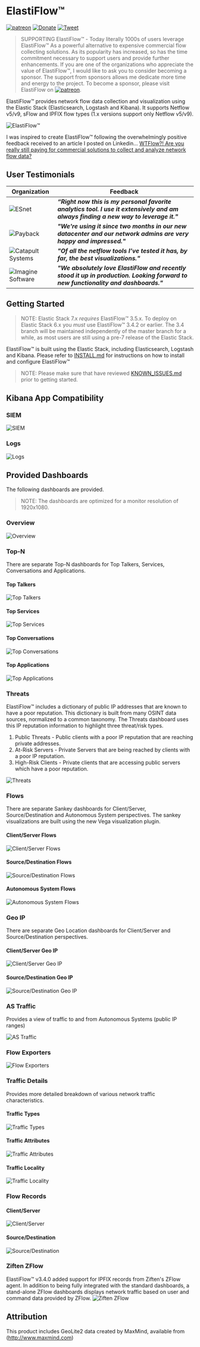 # ElastiFlow&trade;

[![patreon](https://user-images.githubusercontent.com/10326954/52966127-c9847680-33a6-11e9-8640-10dd7abc3af0.png)](https://www.patreon.com/elastiflow) [![Donate](https://img.shields.io/badge/Donate-PayPal-green.svg)](https://www.paypal.me/robcowart) [![Tweet](https://img.shields.io/twitter/url/http/shields.io.svg?style=social)](https://twitter.com/intent/tweet?text=ElastiFlow%E2%84%A2%20provides%20Netflow%20v5%2Fv9%2C%20sFlow%20and%20IPFIX%20data%20collection%20and%20visualization%20using%20the%20Elastic%20Stack.&url=https://github.com/robcowart/elastiflow&hashtags=elastiflow,netflow,sflow,ipfix)

> SUPPORTING ElastiFlow&trade; - Today literally 1000s of users leverage ElastiFlow&trade; As a powerful alternative to expensive commercial flow collecting solutions. As its popularity has increased, so has the time commitment necessary to support users and provide further enhancements. If you are one of the organizations who appreciate the value of ElastiFlow&trade;, I would like to ask you to consider becoming a sponsor. The support from sponsors allows me dedicate more time and energy to the project. To become a sponsor, please visit ElastiFlow on [![patreon](https://user-images.githubusercontent.com/10326954/52966127-c9847680-33a6-11e9-8640-10dd7abc3af0.png)](https://www.patreon.com/elastiflow).

ElastiFlow&trade; provides network flow data collection and visualization using the Elastic Stack (Elasticsearch, Logstash and Kibana). It supports Netflow v5/v9, sFlow and IPFIX flow types (1.x versions support only Netflow v5/v9).

![ElastiFlow&trade;](https://user-images.githubusercontent.com/10326954/71544999-24eba180-2986-11ea-8c9f-14e901def62c.png)

I was inspired to create ElastiFlow&trade; following the overwhelmingly positive feedback received to an article I posted on Linkedin... [WTFlow?! Are you really still paying for commercial solutions to collect and analyze network flow data?](https://www.linkedin.com/pulse/wtflow-you-really-still-paying-commercial-solutions-collect-cowart)

## User Testimonials

Organization | Feedback
--- | ---
![ESnet](https://user-images.githubusercontent.com/10326954/44616427-b2c5f280-a84f-11e8-8add-1a458bffec68.png) | ***“Right now this is my personal favorite analytics tool. I use it extensively and am always finding a new way to leverage it."***
![Payback](https://user-images.githubusercontent.com/10326954/44616291-64afef80-a84d-11e8-804f-6537897bfe85.png) | ***"We're using it since two months in our new datacenter and our network admins are very happy and impressed."***
![Catapult Systems](https://user-images.githubusercontent.com/10326954/44616396-2c111580-a84f-11e8-92dd-a509064d02f8.png) | ***"Of all the netflow tools I’ve tested it has, by far, the best visualizations."***
![Imagine Software](https://user-images.githubusercontent.com/10326954/44616477-ee14f100-a850-11e8-9133-26917020e685.png) | ***"We absolutely love ElastiFlow and recently stood it up in production. Looking forward to new functionality and dashboards."***

## Getting Started

> NOTE: Elastic Stack 7.x _*requires*_ ElastiFlow&trade; 3.5.x. To deploy on Elastic Stack 6.x you _*must*_ use ElastiFlow&trade; 3.4.2 or earlier. The 3.4 branch will be maintained independently of the master branch for a while, as most users are still using a pre-7 release of the Elastic Stack.

ElastiFlow&trade; is built using the Elastic Stack, including Elasticsearch, Logstash and Kibana. Please refer to [INSTALL.md](https://github.com/robcowart/elastiflow/blob/master/INSTALL.md) for instructions on how to install and configure ElastiFlow&trade;


> NOTE: Please make sure that have reviewed [KNOWN_ISSUES.md](https://github.com/robcowart/elastiflow/blob/master/KNOWN_ISSUES.md) prior to getting started.

## Kibana App Compatibility

### SIEM

![SIEM](https://user-images.githubusercontent.com/10326954/71544668-c83ab780-2982-11ea-90c5-6d9a72d968d8.png)

### Logs

![Logs](https://user-images.githubusercontent.com/10326954/71544653-a8a38f00-2982-11ea-801e-0d6f6f3b94e4.png)

## Provided Dashboards

The following dashboards are provided.

> NOTE: The dashboards are optimized for a monitor resolution of 1920x1080.

### Overview

![Overview](https://user-images.githubusercontent.com/10326954/71544369-f0c0b280-297e-11ea-9564-8f43834b2920.png)

### Top-N

There are separate Top-N dashboards for Top Talkers, Services, Conversations and Applications.

#### Top Talkers

![Top Talkers](https://user-images.githubusercontent.com/10326954/71544386-25346e80-297f-11ea-8df2-27da8b848259.png)

#### Top Services

![Top Services](https://user-images.githubusercontent.com/10326954/71544397-4c8b3b80-297f-11ea-9e1b-4f41494bb9c6.png)

#### Top Conversations

![Top Conversations](https://user-images.githubusercontent.com/10326954/71544439-b1469600-297f-11ea-88b3-ba801c8b4bc4.png)

#### Top Applications

![Top Applications](https://user-images.githubusercontent.com/10326954/71544446-d0ddbe80-297f-11ea-8da4-3fbca3814bae.png)

### Threats

ElastiFlow&trade; includes a dictionary of public IP addresses that are known to have a poor reputation. This dictionary is built from many OSINT data sources, normalized to a common taxonomy. The Threats dashboard uses this IP reputation information to highlight three threat/risk types.

1. Public Threats - Public clients with a poor IP reputation that are reaching private addresses.
2. At-Risk Servers - Private Servers that are being reached by clients with a poor IP reputation.
3. High-Risk Clients - Private clients that are accessing public servers which have a poor reputation.

![Threats](https://user-images.githubusercontent.com/10326954/71544459-efdc5080-297f-11ea-8752-0689cbab6ff8.png)

### Flows

There are separate Sankey dashboards for Client/Server, Source/Destination and Autonomous System perspectives. The sankey visualizations are built using the new Vega visualization plugin.

#### Client/Server Flows

![Client/Server Flows](https://user-images.githubusercontent.com/10326954/71544475-097d9800-2980-11ea-9d57-5ce9a7ab997b.png)

#### Source/Destination Flows

![Source/Destination Flows](https://user-images.githubusercontent.com/10326954/71544488-3df15400-2980-11ea-8f08-939cc224442b.png)

#### Autonomous System Flows

![Autonomous System Flows](https://user-images.githubusercontent.com/10326954/71544492-6711e480-2980-11ea-8590-ee4631c4c153.png)

### Geo IP

There are separate Geo Location dashboards for Client/Server and Source/Destination perspectives.

#### Client/Server Geo IP

![Client/Server Geo IP](https://user-images.githubusercontent.com/10326954/71544498-81e45900-2980-11ea-8117-b1aa761f95df.png)

#### Source/Destination Geo IP

![Source/Destination Geo IP](https://user-images.githubusercontent.com/10326954/71544508-adffda00-2980-11ea-957e-79fef27be063.png)

### AS Traffic

Provides a view of traffic to and from Autonomous Systems (public IP ranges)

![AS Traffic](https://user-images.githubusercontent.com/10326954/71544520-dbe51e80-2980-11ea-9a96-907f737ca211.png)

### Flow Exporters

![Flow Exporters](https://user-images.githubusercontent.com/10326954/71544529-fcad7400-2980-11ea-879d-f83412dd3238.png)

### Traffic Details

Provides more detailed breakdown of various network traffic characteristics.

#### Traffic Types

![Traffic Types](https://user-images.githubusercontent.com/10326954/71544538-1fd82380-2981-11ea-9a1b-aa320a16d384.png)

#### Traffic Attributes

![Traffic Attributes](https://user-images.githubusercontent.com/10326954/71544554-531ab280-2981-11ea-99e3-7d1156c5e84d.png)

#### Traffic Locality

![Traffic Locality](https://user-images.githubusercontent.com/10326954/71544574-8bba8c00-2981-11ea-9d0b-0ef955fd17fa.png)

### Flow Records

#### Client/Server

![Client/Server](https://user-images.githubusercontent.com/10326954/71544583-a3921000-2981-11ea-8e3b-fbb837eeb6c6.png)

#### Source/Destination

![Source/Destination](https://user-images.githubusercontent.com/10326954/71544605-f10e7d00-2981-11ea-82bf-1ade34350b0d.png)

### Ziften ZFlow

ElastiFlow&trade; v3.4.0 added support for IPFIX records from Ziften's ZFlow agent. In addition to being fully integrated with the standard dashboards, a stand-alone ZFlow dashboards displays network traffic based on user and command data provided by ZFlow.
![Ziften ZFlow](https://user-images.githubusercontent.com/10326954/71544619-1e5b2b00-2982-11ea-9c6b-14f3863e55b4.png)

## Attribution

This product includes GeoLite2 data created by MaxMind, available from (http://www.maxmind.com)